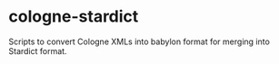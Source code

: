 # cologne-stardict
Scripts to convert Cologne XMLs into babylon format for merging into Stardict format.
